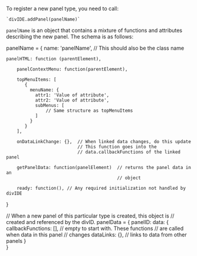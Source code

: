 To register a new panel type, you need to call:

    `divIDE.addPanel(panelName)`

`panelName` is an object that contains a mixture of functions and 
attributes describing the new panel. The schema is as follows:

panelName = {
        name: 'panelName',  // This should also be the class name

	panelHTML: function (parentElement),

        panelContextMenu: function(parentElement), 

        topMenuItems: [
           {
             menuName: {
               attr1: 'Value of attribute',
               attr2: 'Value of attribute',
               subMenus: [
                   // Same structure as topMenuItems
               ]
             }
           }
        ],

        onDataLinkChange: {},  // When linked data changes, do this update
                               // This function goes into the 
                               // data.callbackFunctions of the linked panel

        getPanelData: function(panelElement)  // returns the panel data in an
                                              // object

        ready: function(), // Any required initialization not handled by divIDE
        
}

// When a new panel of this particular type is created, this object is 
// created and referenced by the divID.
panelData = {
    panelID: 
        data: {
            callbackFunctions: [],  // empty to start with. These functions
                                    // are called when data in this panel 
                                    // changes
            dataLinks: {},  // links to data from other panels
        }        
}        
